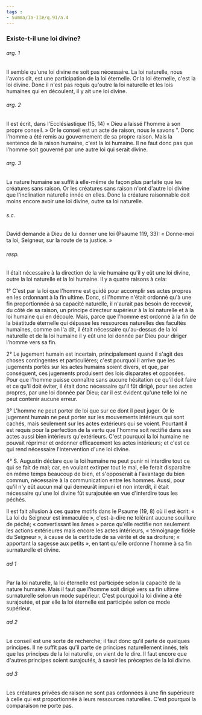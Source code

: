 ```yaml
---
tags : 
- Summa/Ia-IIæ/q.91/a.4
---
```


### Existe-t-il une loi divine?

###### arg. 1
Il semble qu'une loi divine ne soit pas nécessaire. La loi naturelle, nous l'avons dit, est une participation de la loi éternelle. Or la loi éternelle, c'est la loi divine. Donc il n'est pas requis qu'outre la loi naturelle et les lois humaines qui en découlent, il y ait une loi divine. 

###### arg. 2
Il est écrit, dans l'Ecclésiastique (15, 14) « Dieu a laissé l'homme à son propre conseil. » Or le conseil est un acte de raison, nous le savons ". Donc l'homme a été remis au gouvernement de sa propre raison. Mais la sentence de la raison humaine, c'est la loi humaine. Il ne faut donc pas que l'homme soit gouverné par une autre loi qui serait divine. 

###### arg. 3
La nature humaine se suffit à elle-même de façon plus parfaite que les créatures sans raison. Or les créatures sans raison n'ont d'autre loi divine que l'inclination naturelle innée en elles. Donc la créature raisonnable doit moins encore avoir une loi divine, outre sa loi naturelle. 

###### s.c.
David demande à Dieu de lui donner une loi (Psaume 119, 33): « Donne-moi ta loi, Seigneur, sur la route de ta justice. » 

###### resp.
Il était nécessaire à la direction de la vie humaine qu'il y eût une loi divine, outre la loi naturelle et la loi humaine. Il y a quatre raisons à cela: 

1° C'est par la loi que l'homme est guidé pour accomplir ses actes propres en les ordonnant à la fin ultime. Donc, si l'homme n'était ordonné qu'à une fin proportionnée à sa capacité naturelle, il n'aurait pas besoin de recevoir, du côté de sa raison, un principe directeur supérieur à la loi naturelle et à la loi humaine qui en découle. Mais, parce que l'homme est ordonné à la fin de la béatitude éternelle qui dépasse les ressources naturelles des facultés humaines, comme on l'a dit, il était nécessaire qu'au-dessus de la loi naturelle et de la loi humaine il y eût une loi donnée par Dieu pour diriger l'homme vers sa fin. 

2° Le jugement humain est incertain, principalement quand il s'agit des choses contingentes et particulières; c'est pourquoi il arrive que les jugements portés sur les actes humains soient divers, et que, par conséquent, ces jugements produisent des lois disparates et opposées. Pour que l'homme puisse connaître sans aucune hésitation ce qu'il doit faire et ce qu'il doit éviter, il était donc nécessaire qu'il fût dirigé, pour ses actes propres, par une loi donnée par Dieu; car il est évident qu'une telle loi ne peut contenir aucune erreur. 

3° L'homme ne peut porter de loi que sur ce dont il peut juger. Or le jugement humain ne peut porter sur les mouvements intérieurs qui sont cachés, mais seulement sur les actes extérieurs qui se voient. Pourtant il est requis pour la perfection de la vertu que l'homme soit rectifié dans ses actes aussi bien intérieurs qu'extérieurs. C'est pourquoi la loi humaine ne pouvait réprimer et ordonner efficacement les actes intérieurs; et c'est ce qui rend nécessaire l'intervention d'une loi divine. 

4° S. Augustin déclare que la loi humaine ne peut punir ni interdire tout ce qui se fait de mal; car, en voulant extirper tout le mal, elle ferait disparaître en même temps beaucoup de bien, et s'opposerait à l'avantage du bien commun, nécessaire à la communication entre les hommes. Aussi, pour qu'il n'y eût aucun mal qui demeurât impuni et non interdit, il était nécessaire qu'une loi divine fût surajoutée en vue d'interdire tous les péchés. 

Il est fait allusion à ces quatre motifs dans le Psaume (19, 8) où il est écrit: « La loi du Seigneur est immaculée », c'est-à-dire ne tolérant aucune souillure de péché; « convertissant les âmes » parce qu'elle rectifie non seulement les actions extérieures mais encore les actes intérieurs, « témoignage fidèle du Seigneur », à cause de la certitude de sa vérité et de sa droiture; « apportant la sagesse aux petits », en tant qu'elle ordonne l'homme à sa fin surnaturelle et divine. 

###### ad 1
Par la loi naturelle, la loi éternelle est participée selon la capacité de la nature humaine. Mais il faut que l'homme soit dirigé vers sa fin ultime surnaturelle selon un mode supérieur. C'est pourquoi la loi divine a été surajoutée, et par elle la loi éternelle est participée selon ce mode supérieur. 

###### ad 2
Le conseil est une sorte de recherche; il faut donc qu'il parte de quelques principes. Il ne suffit pas qu'il parte de principes naturellement innés, tels que les principes de la loi naturelle, on vient de le dire. Il faut encore que d'autres principes soient surajoutés, à savoir les préceptes de la loi divine. 

###### ad 3
Les créatures privées de raison ne sont pas ordonnées à une fin supérieure à celle qui est proportionnée à leurs ressources naturelles. C'est pourquoi la comparaison ne porte pas. 

